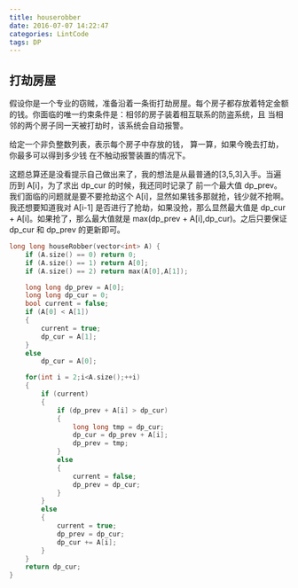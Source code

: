 ```yaml
---
title: houserobber
date: 2016-07-07 14:22:47
categories: LintCode
tags: DP
---
```


## 打劫房屋

假设你是一个专业的窃贼，准备沿着一条街打劫房屋。每个房子都存放着特定金额的钱。你面临的唯一约束条件是：相邻的房子装着相互联系的防盗系统，且 当相邻的两个房子同一天被打劫时，该系统会自动报警。

给定一个非负整数列表，表示每个房子中存放的钱， 算一算，如果今晚去打劫，你最多可以得到多少钱 在不触动报警装置的情况下。

这题总算还是没看提示自己做出来了，我的想法是从最普通的[3,5,3]入手。当遍历到 A[i]，为了求出 dp_cur 的时候，我还同时记录了 前一个最大值 dp_prev。我们面临的问题就是要不要抢劫这个 A[i]，显然如果钱多那就抢，钱少就不抢啊。我还想要知道我对 A[i-1] 是否进行了抢劫，如果没抢，那么显然最大值是 dp_cur + A[i]。如果抢了，那么最大值就是 max(dp_prev + A[i],dp_cur)。之后只要保证 dp_cur 和 dp_prev 的更新即可。

```cpp
long long houseRobber(vector<int> A) {
    if (A.size() == 0) return 0;
    if (A.size() == 1) return A[0];
    if (A.size() == 2) return max(A[0],A[1]);

    long long dp_prev = A[0];
    long long dp_cur = 0;
    bool current = false;
    if (A[0] < A[1])
    {
        current = true;
        dp_cur = A[1];
    }
    else
        dp_cur = A[0];

    for(int i = 2;i<A.size();++i)
    {
        if (current)
        {
            if (dp_prev + A[i] > dp_cur)
            {
                long long tmp = dp_cur;
                dp_cur = dp_prev + A[i];
                dp_prev = tmp;
            }
            else
            {
                current = false;
                dp_prev = dp_cur;
            }
        }
        else
        {
            current = true;
            dp_prev = dp_cur;
            dp_cur += A[i];
        }
    }
    return dp_cur;
}
```
